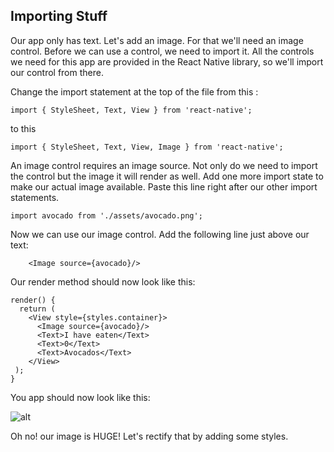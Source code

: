 ## Importing Stuff

Our app only has text. Let's add an image.  For that we'll need an image control.  Before we can use a control, we need to import it.  All the controls we need for this app are provided in the React Native library, so we'll import our control from there.

Change  the import statement at the top of the file from this :

```import { StyleSheet, Text, View } from 'react-native';```

to this 

```import { StyleSheet, Text, View, Image } from 'react-native';```


An image control requires an image source.  Not only do we need to import the control but the image it will render as well.  Add one more import state to make our actual image available.  Paste this line right after our other import statements.

    import avocado from './assets/avocado.png';

Now we can use our image control.  Add the following line just above our text:

        <Image source={avocado}/>

Our render method should now look like this:

    render() {
      return (
        <View style={styles.container}>
          <Image source={avocado}/>
          <Text>I have eaten</Text>
          <Text>0</Text>
          <Text>Avocados</Text>
        </View>
     );
    }

You app should now look like this:

![alt](assets/02/app-image.png 'app with image')


Oh no! our image is HUGE!  Let's rectify that by adding some styles.

